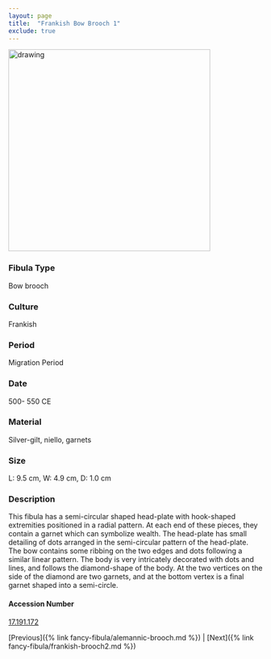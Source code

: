 ```yaml
---
layout: page
title:  "Frankish Bow Brooch 1"
exclude: true
---
```


<p><img src="https://collectionapi.metmuseum.org/api/collection/v1/iiif/464867/921510/main-image" alt="drawing" width="400"/></p>

### Fibula Type
Bow brooch
### Culture
Frankish
### Period
Migration Period
### Date
500- 550 CE
### Material
Silver-gilt, niello, garnets
### Size
L: 9.5 cm, W: 4.9 cm, D: 1.0 cm

### Description
This fibula has a semi-circular shaped head-plate with hook-shaped extremities positioned in a radial pattern. At each end of these pieces, they contain a garnet which can symbolize wealth. The head-plate has small detailing of dots arranged in the semi-circular pattern of the head-plate. The bow contains some ribbing on the two edges and dots following a similar linear pattern. The body is very intricately decorated with dots and lines, and follows the diamond-shape of the body. At the two vertices on the side of the diamond are two garnets, and at the bottom vertex is a final garnet shaped into a semi-circle.

#### Accession Number
[17.191.172](https://www.metmuseum.org/art/collection/search/464867)

 [Previous]({% link fancy-fibula/alemannic-brooch.md %}) | [Next]({% link fancy-fibula/frankish-brooch2.md %})
